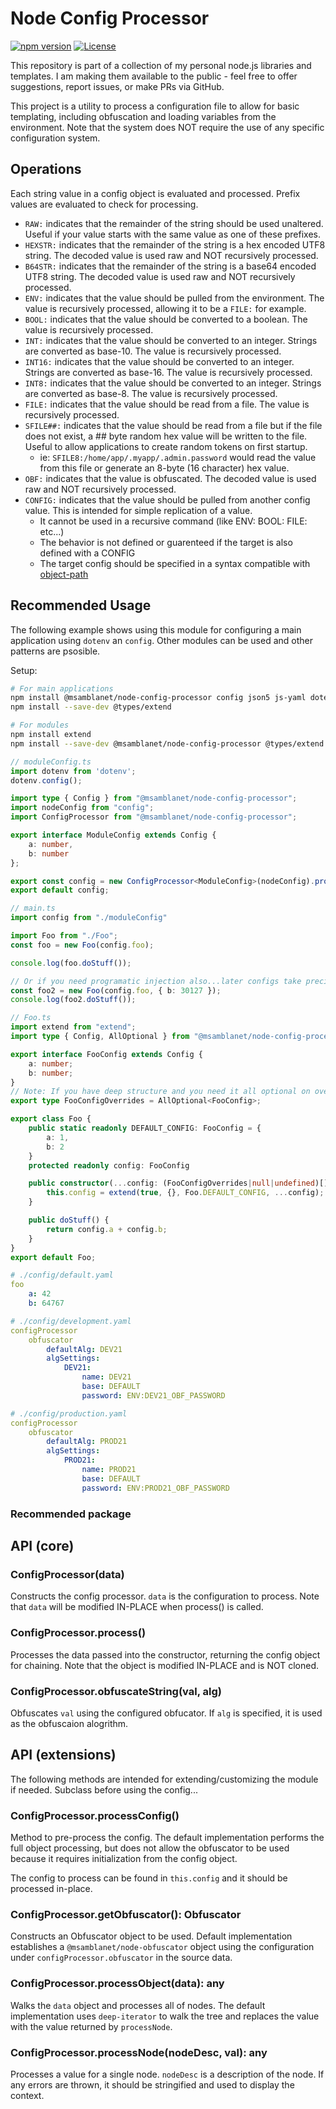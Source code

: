 # Node Config Processor
[![npm version](https://badge.fury.io/js/@msamblanet%2Fnode-config-processor.svg)](https://badge.fury.io/js/@msamblanet%2Fnode-config-processor)
[![License](https://img.shields.io/badge/License-Apache%202.0-blue.svg)](https://opensource.org/licenses/Apache-2.0)

This repository is part of a collection of my personal node.js libraries and templates.  I am making them available to the public - feel free to offer suggestions, report issues, or make PRs via GitHub.

This project is a utility to process a configuration file to allow for basic templating, including obfuscation and loading variables from the environment.  Note that the system does NOT require the use of any specific configuration system.

## Operations

Each string value in a config object is evaluated and processed.  Prefix values are evaluated to check for processing.

- ```RAW:``` indicates that the remainder of the string should be used unaltered.  Useful if your value starts with the same value as one of these prefixes.
- ```HEXSTR:``` indicates that the remainder of the string is a hex encoded UTF8 string.  The decoded value is used raw and NOT recursively processed.
- ```B64STR:``` indicates that the remainder of the string is a base64 encoded UTF8 string.  The decoded value is used raw and NOT recursively processed.
- ```ENV:``` indicates that the value should be pulled from the environment.  The value is recursively processed, allowing it to be a ```FILE:``` for example.
- ```BOOL:``` indicates that the value should be converted to a boolean.  The value is recursively processed.
- ```INT:``` indicates that the value should be converted to an integer.  Strings are converted as base-10.  The value is recursively processed.
- ```INT16:``` indicates that the value should be converted to an integer.  Strings are converted as base-16.  The value is recursively processed.
- ```INT8:``` indicates that the value should be converted to an integer.  Strings are converted as base-8.  The value is recursively processed.
- ```FILE:``` indicates that the value should be read from a file.  The value is recursively processed.
- ```SFILE##:``` indicates that the value should be read from a file but if the file does not exist, a ## byte random hex value will be written to the file.  Useful to allow applications to create random tokens on first startup.
    - ie: ```SFILE8:/home/app/.myapp/.admin.password``` would read the value from this file or generate an 8-byte (16 character) hex value.
- ```OBF:``` indicates that the value is obfuscated.  The decoded value is used raw and NOT recursively processed.
- ```CONFIG:``` indicates that the value should be pulled from another config value.  This is intended for simple replication of a value.
  - It cannot be used in a recursive command (like ENV: BOOL: FILE: etc...)
  - The behavior is not defined or guarenteed if the target is also defined with a CONFIG
  - The target config should be specified in a syntax compatible with [object-path](https://www.npmjs.com/package/object-path)

## Recommended Usage

The following example shows using this module for configuring a main application using ```dotenv``` an ```config```.  Other modules can be used and other patterns are psosible.

Setup:

```bash
# For main applications
npm install @msamblanet/node-config-processor config json5 js-yaml dotenv extend
npm install --save-dev @types/extend

# For modules
npm install extend
npm install --save-dev @msamblanet/node-config-processor @types/extend
```

```typescript
// moduleConfig.ts
import dotenv from 'dotenv';
dotenv.config();

import type { Config } from "@msamblanet/node-config-processor";
import nodeConfig from "config";
import ConfigProcessor from "@msamblanet/node-config-processor";

export interface ModuleConfig extends Config {
    a: number,
    b: number
};

export const config = new ConfigProcessor<ModuleConfig>(nodeConfig).process();
export default config;

// main.ts
import config from "./moduleConfig"

import Foo from "./Foo";
const foo = new Foo(config.foo);

console.log(foo.doStuff());

// Or if you need programatic injection also...later configs take precidence over earlier ones
const foo2 = new Foo(config.foo, { b: 30127 });
console.log(foo2.doStuff());
```

```typescript
// Foo.ts
import extend from "extend";
import type { Config, AllOptional } from "@msamblanet/node-config-processor";

export interface FooConfig extends Config {
    a: number;
    b: number;
}
// Note: If you have deep structure and you need it all optional on overides, use RecursiveAllOptional instead
export type FooConfigOverrides = AllOptional<FooConfig>;

export class Foo {
    public static readonly DEFAULT_CONFIG: FooConfig = {
        a: 1,
        b: 2
    }
    protected readonly config: FooConfig

    public constructor(...config: (FooConfigOverrides|null|undefined)[]) {
        this.config = extend(true, {}, Foo.DEFAULT_CONFIG, ...config);
    }

    public doStuff() {
        return config.a + config.b;
    }
}
export default Foo;
```

```yaml
# ./config/default.yaml
foo
    a: 42
    b: 64767

# ./config/development.yaml
configProcessor
    obfuscator
        defaultAlg: DEV21
        algSettings:
            DEV21:
                name: DEV21
                base: DEFAULT
                password: ENV:DEV21_OBF_PASSWORD

# ./config/production.yaml
configProcessor
    obfuscator
        defaultAlg: PROD21
        algSettings:
            PROD21:
                name: PROD21
                base: DEFAULT
                password: ENV:PROD21_OBF_PASSWORD
```

### Recommended package

## API (core)

### ConfigProcessor(data)

Constructs the config processor.  ```data``` is the configuration to process.  Note that ```data``` will be modified IN-PLACE when process() is called.

### ConfigProcessor.process()

Processes the data passed into the constructor, returning the config object for chaining.  Note that the object is modified IN-PLACE and is NOT cloned.

### ConfigProcessor.obfuscateString(val, alg)

Obfuscates ```val``` using the configured obfucator.  If ```alg``` is specified, it is used as the obfuscaion alogrithm.

## API (extensions)

The following methods are intended for extending/customizing the module if needed.  Subclass before using the config...

### ConfigProcessor.processConfig()

Method to pre-process the config.  The default implementation performs the full object processing, but does not allow the obfuscator to be used because it requires initialization from the config object.

The config to process can be found in ```this.config``` and it should be processed in-place.

### ConfigProcessor.getObfuscator(): Obfuscator

Constructs an Obfuscator object to be used.  Default implementation establishes a ```@msamblanet/node-obfuscator``` object using the configuration under ```configProcessor.obfuscator``` in the source data.

### ConfigProcessor.processObject(data): any

Walks the ```data``` object and processes all of nodes.  The default implementation uses ```deep-iterator``` to walk the tree and replaces the value with the value returned by ```processNode```.

### ConfigProcessor.processNode(nodeDesc, val): any

Processes a value for a single node.  ```nodeDesc``` is a description of the node.  If any errors are thrown, it should be stringified and used to display the context.
